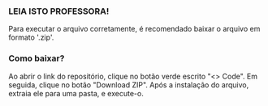 ### LEIA ISTO PROFESSORA!

Para executar o arquivo corretamente, é recomendado baixar o arquivo em formato '.zip'.

### Como baixar?

Ao abrir o link do repositório, clique no botão verde escrito "<> Code". Em seguida, clique no botão "Download ZIP".
Após a instalação do arquivo, extraia ele para uma pasta, e execute-o.
